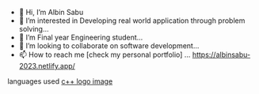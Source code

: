 - 👋 Hi, I’m Albin Sabu
- 👀 I’m interested in  Developing real world application through problem solving...
- 🌱 I’m Final year Engineering student...
- 💞️ I’m looking to collaborate on  software development...
- 📫 How to reach me
  [check my personal portfolio] ...
https://albinsabu-2023.netlify.app/
<!---
albinsabu2023/albinsabu2023 is a ✨ special ✨ repository because its `README.md` (this file) appears on your GitHub profile.
You can click the Preview link to take a look at your changes.
--->
languages used
<a href="https://www.freeiconspng.com/img/28389">c++ logo image</a>


